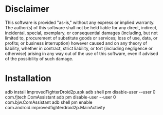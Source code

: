 # Disclaimer

This software is provided "as-is," without any express or implied warranty. The author(s) of this software shall not be held liable for any direct, indirect, incidental, special, exemplary, or consequential damages (including, but not limited to, procurement of substitute goods or services; loss of use, data, or profits; or business interruption) however caused and on any theory of liability, whether in contract, strict liability, or tort (including negligence or otherwise) arising in any way out of the use of this software, even if advised of the possibility of such damage.

# Installation

adb install ImprovedFighterDroid2p.apk
adb shell pm disable-user --user 0 com.fjtech.ComAssistant
adb pm disable-user --user 0 com.bjw.ComAssistant
adb shell pm enable com.android.improvedfighterdroid2p.MainActivity


